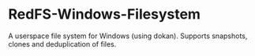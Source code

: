 # RedFS-Windows-Filesystem
A userspace file system for Windows (using dokan). Supports snapshots, clones and deduplication of files.

